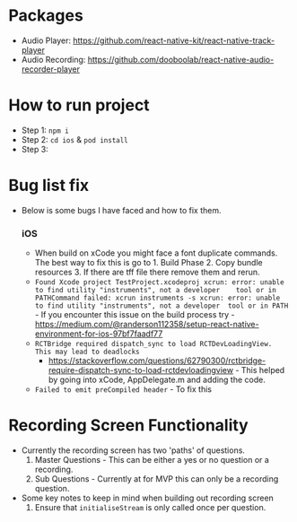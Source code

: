 # Packages
- Audio Player: https://github.com/react-native-kit/react-native-track-player 
- Audio Recording: https://github.com/dooboolab/react-native-audio-recorder-player 

# How to run project
- Step 1: `npm i`
- Step 2: `cd ios` & `pod install`
- Step 3: 

# Bug list fix
- Below is some bugs I have faced and how to fix them. 
  ### iOS
    - When build on xCode you might face a font duplicate commands. The best way to fix this is go to 1. Build Phase 2. Copy bundle resources 3. If there are tff file there remove them and rerun. 
    - `Found Xcode project TestProject.xcodeproj
      xcrun: error: unable to find utility "instruments", not a developer   
      tool or in PATHCommand failed: xcrun instruments -s
      xcrun: error: unable to find utility "instruments", not a developer 
      tool or in PATH` - If you encounter this issue on the build process try - https://medium.com/@randerson112358/setup-react-native-environment-for-ios-97bf7faadf77
    - `RCTBridge required dispatch_sync to load RCTDevLoadingView. This may lead to deadlocks`
      - https://stackoverflow.com/questions/62790300/rctbridge-require-dispatch-sync-to-load-rctdevloadingview - This helped by going into xCode, AppDelegate.m and adding the code.
    - `Failed to emit preCompiled header` - To fix this


# Recording Screen Functionality

- Currently the recording screen has two 'paths' of questions. 
  1. Master Questions - This can be either a yes or no question or a recording. 
  2. Sub Questions - Currently at for MVP this can only be a recording question.
- Some key notes to keep in mind when building out recording screen
  1. Ensure that `initialiseStream` is only called once per question.